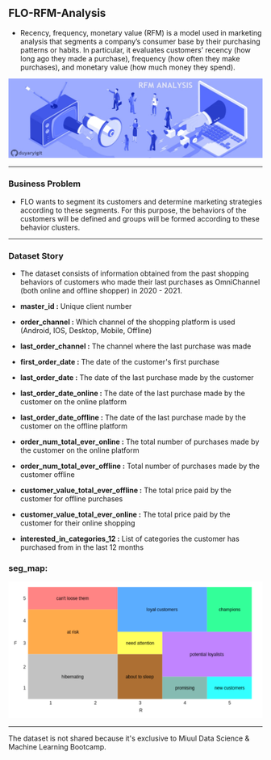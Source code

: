 ## FLO-RFM-Analysis

- Recency, frequency, monetary value (RFM) is a model used in marketing analysis that segments a company’s consumer base by their purchasing patterns or habits. In particular, it evaluates customers’ recency (how long ago they made a purchase), frequency (how often they make purchases), and monetary value (how much money they spend).



![](image.jpg)

---

### Business Problem
- FLO wants to segment its customers and determine marketing strategies according to these segments. For this purpose, the behaviors of the customers will be defined and groups will be formed according to these behavior clusters.



---

### Dataset Story
- The dataset consists of information obtained from the past shopping behaviors of customers who made their last purchases as OmniChannel (both online and offline shopper) in 2020 - 2021.

- **master_id :** Unique client number
- **order_channel :** Which channel of the shopping platform is used (Android, IOS, Desktop, Mobile, Offline)
- **last_order_channel :** The channel where the last purchase was made
- **first_order_date :** The date of the customer's first purchase
- **last_order_date :** The date of the last purchase made by the customer
- **last_order_date_online :** The date of the last purchase made by the customer on the online platform
- **last_order_date_offline :** The date of the last purchase made by the customer on the offline platform
- **order_num_total_ever_online :** The total number of purchases made by the customer on the online platform
- **order_num_total_ever_offline :** Total number of purchases made by the customer offline
- **customer_value_total_ever_offline :** The total price paid by the customer for offline purchases
- **customer_value_total_ever_online :** The total price paid by the customer for their online shopping
- **interested_in_categories_12 :** List of categories the customer has purchased from in the last 12 months

### seg_map:

<p align="center">
  <img src="https://github.com/duyaryigit/FLO-RFM-Analysis/blob/main/segments.png?raw=true" alt="RFM Segmentation"/>
</p>

---

The dataset is not shared because it's exclusive to Miuul Data Science & Machine Learning Bootcamp.
